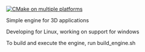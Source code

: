 [![CMake on multiple platforms](https://github.com/thumpy-noize/thumpy-engine/actions/workflows/cmake-multi-platform.yml/badge.svg)](https://github.com/thumpy-noize/thumpy-engine/actions/workflows/cmake-multi-platform.yml)

Simple engine for 3D applications

Developing for Linux, working on support for windows

To build and execute the engine, run build_engine.sh
